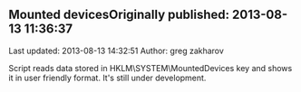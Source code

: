## Mounted devicesOriginally published: 2013-08-13 11:36:37 
Last updated: 2013-08-13 14:32:51 
Author: greg zakharov 
 
Script reads data stored in HKLM\\SYSTEM\\MountedDevices key and shows it in user friendly format. It's still under development.